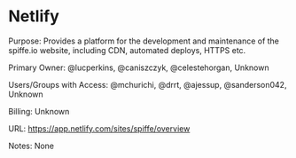 # Netlify

Purpose: Provides a platform for the development and maintenance of the spiffe.io website, including CDN, automated deploys, HTTPS etc.

Primary Owner: @lucperkins, @caniszczyk, @celestehorgan, Unknown

Users/Groups with Access: @mchurichi, @drrt, @ajessup, @sanderson042, Unknown

Billing: Unknown

URL: https://app.netlify.com/sites/spiffe/overview

Notes: None
